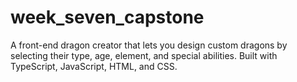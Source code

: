 # week_seven_capstone

A front-end dragon creator that lets you design custom dragons by selecting their type, age, element, and special abilities. Built with TypeScript, JavaScript, HTML, and CSS.
